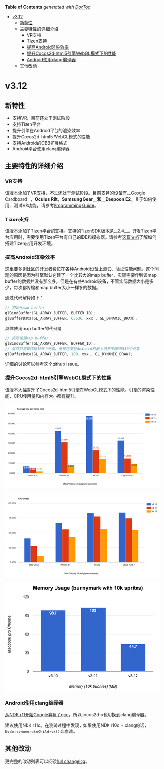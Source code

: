 <!-- START doctoc generated TOC please keep comment here to allow auto update -->
<!-- DON'T EDIT THIS SECTION, INSTEAD RE-RUN doctoc TO UPDATE -->
**Table of Contents**  *generated with [DocToc](https://github.com/thlorenz/doctoc)*

- [v3.12](#v312)
  - [新特性](#%E6%96%B0%E7%89%B9%E6%80%A7)
  - [主要特性的详细介绍](#%E4%B8%BB%E8%A6%81%E7%89%B9%E6%80%A7%E7%9A%84%E8%AF%A6%E7%BB%86%E4%BB%8B%E7%BB%8D)
    - [VR支持](#vr%E6%94%AF%E6%8C%81)
    - [Tizen支持](#tizen%E6%94%AF%E6%8C%81)
    - [提高Android渲染效率](#%E6%8F%90%E9%AB%98android%E6%B8%B2%E6%9F%93%E6%95%88%E7%8E%87)
    - [提升Cocos2d-html5引擎WebGL模式下的性能](#%E6%8F%90%E5%8D%87cocos2d-html5%E5%BC%95%E6%93%8Ewebgl%E6%A8%A1%E5%BC%8F%E4%B8%8B%E7%9A%84%E6%80%A7%E8%83%BD)
    - [Android使用clang编译器](#android%E4%BD%BF%E7%94%A8clang%E7%BC%96%E8%AF%91%E5%99%A8)
  - [其他改动](#%E5%85%B6%E4%BB%96%E6%94%B9%E5%8A%A8)

<!-- END doctoc generated TOC please keep comment here to allow auto update -->

# v3.12

## 新特性

* 支持VR，目前还处于测试阶段
* 支持Tizen平台
* 提升引擎在Android平台的渲染效率
* 提升Cocos2d-html5 WebGL模式的性能
* 支持Android的OBB扩展格式
* Android平台使用clang编译器

## 主要特性的详细介绍

### VR支持

该版本添加了VR支持，不过还处于测试阶段。目前支持的设备有__Google Cardboard__，__Oculus Rift__，__Samsung Gear__和__Deepoon E2__。关于如何使用、测试VR功能，请参考[Programming Guide](http://cocos2d-x.org/docs/static-pages/programmers-guide.html)。

### Tizen支持

该版本添加了Tizen平台的支持。支持的TizenSDK版本是__2.4__。开发Tizen平台应用时，需要使用Tizen平台有自己的IDE和模拟器。请参考[这篇文档](http://cocos2d-x.org/docs/installation/Tizen/)了解如何搭建Tizen应用开发环境。

### 提高Android渲染效率

这里要多谢社区的开发者帮忙在各种Android设备上测试、验证性能问题。这个问题的原因是因为引擎默认创建了一个比较大的map buffer，实际需要传到该map buffer的数据并没有那么多。但是在有些Android设备，不管实际数据大小是多少，每次都传输和map buffer大小一样多的数据。

通过代码解释如下：

```c++
// 初始化map buffer
glBindBuffer(GL_ARRAY_BUFFER, BUFFER_ID);
glBufferData(GL_ARRAY_BUFFER, 65536, xxx , GL_DYNAMIC_DRAW);
```

具体使用map buffer的代码是

```c++
// 实际使用map buffer
glBindBuffer(GL_ARRAY_BUFFER, BUFFER_ID);
// 虽然只需要传输100个元素，但是在某些Android机器上仍然传输65536个元素
glBufferData(GL_ARRAY_BUFFER, 100, xxx , GL_DYNAMIC_DRAW);
```

详细的讨论可以参考[这个github issue](https://github.com/cocos2d/cocos2d-x/issues/15652)。

### 提升Cocos2d-html5引擎WebGL模式下的性能

该版本大幅提升了Cocos2d-html5引擎在WebGL模式下的性能。引擎的渲染性能、CPU使用量和内存大小都有提升。

![rendering peformance](https://raw.githubusercontent.com/minggo/Pictures/master/web-performance-improve/adverage-time-per-frame.png)

![cpu-usage](https://raw.githubusercontent.com/minggo/Pictures/master/web-performance-improve/cpu-usage.png)

![memory-usage](https://raw.githubusercontent.com/minggo/Pictures/master/web-performance-improve/memory-usage.png)

### Android使用clang编译器

[从NDK r11开始Google弃用了gcc](https://developer.android.com/ndk/downloads/revision_history.html)，所以cocos2d-x也切换到clang编译器。

建议使用NDK r11c。在测试过程中发现，如果使用NDK r10c + clang的话，`Node::enumerateChildren()`会崩溃。

## 其他改动
更完整的改动列表可以阅读[full changelog](https://github.com/cocos2d/cocos2d-x/blob/v3/CHANGELOG)。
